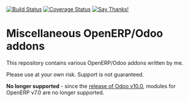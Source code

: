 [![Build Status](https://travis-ci.org/naglis/misc-addons.svg?branch=7.0)](https://travis-ci.org/naglis/misc-addons)
[![Coverage Status](https://coveralls.io/repos/github/naglis/misc-addons/badge.svg?branch=7.0)](https://coveralls.io/github/naglis/misc-addons?branch=7.0)
[![Say Thanks!](https://img.shields.io/badge/Say%20Thanks-!-1EAEDB.svg)](https://saythanks.io/to/naglis)

# Miscellaneous OpenERP/Odoo addons

This repository contains various OpenERP/Odoo addons written by me.

Please use at your own risk. Support is not guaranteed.

**No longer supported** - since the [release of Odoo
v10.0](https://en.wikipedia.org/wiki/Odoo#Release_history), modules for OpenERP
v7.0 are no longer supported.
